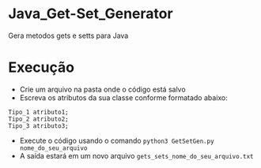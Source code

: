 # Java_Get-Set_Generator
Gera metodos gets e setts para Java

# Execução
* Crie um arquivo na pasta onde o código está salvo
* Escreva os atributos da sua classe conforme formatado abaixo:
```
Tipo_1 atributo1;
Tipo_2 atributo2;
Tipo_3 atributo3;
```
* Execute o código usando o comando ```python3 GetSetGen.py nome_do_seu_arquivo ```
* A saída estará em um novo arquivo ```gets_sets_nome_do_seu_arquivo.txt```
